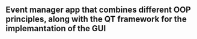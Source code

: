 ## Event manager app that combines different OOP principles, along with the QT framework for the implemantation of the GUI
